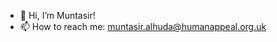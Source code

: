 - 👋 Hi, I’m Muntasir!
- 📫 How to reach me: muntasir.alhuda@humanappeal.org.uk

<!---
muntasir-alhuda/muntasir-alhuda is a ✨ special ✨ repository because its `README.md` (this file) appears on your GitHub profile.
You can click the Preview link to take a look at your changes.
--->
